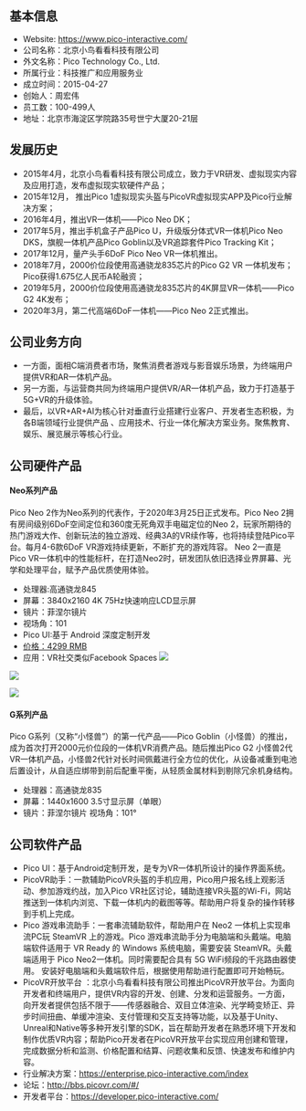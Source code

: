 ## 基本信息
* Website: https://www.pico-interactive.com/
* 公司名称：北京小鸟看看科技有限公司
* 外文名称：Pico Technology Co., Ltd.
* 所属行业：科技推广和应用服务业
* 成立时间：2015-04-27
* 创始人：周宏伟
* 员工数：100-499人
* 地址：北京市海淀区学院路35号世宁大厦20-21层

## 发展历史
* 2015年4月，北京小鸟看看科技有限公司成立，致力于VR研发、虚拟现实内容及应用打造，发布虚拟现实软硬件产品； 
* 2015年12月， 推出Pico 1虚拟现实头盔与PicoVR虚拟现实APP及Pico行业解决方案； 
* 2016年4月，推出VR一体机——Pico Neo DK； 
* 2017年5月，推出手机盒子产品Pico U，升级版分体式VR一体机Pico Neo DKS，旗舰一体机产品Pico Goblin以及VR追踪套件Pico Tracking Kit；
* 2017年12月，量产头手6DoF Pico Neo VR一体机推出。
* 2018年7月，2000价位段使用高通骁龙835芯片的Pico G2 VR 一体机发布；Pico获得1.675亿人民币A轮融资；
* 2019年5月，2000价位段使用高通骁龙835芯片的4K屏显VR一体机——Pico G2 4K发布；
* 2020年3月，第二代高端6DoF一体机——Pico Neo 2正式推出。

## 公司业务方向
* 一方面，面相C端消费者市场，聚焦消费者游戏与影音娱乐场景，为终端用户提供VR和AR一体机产品。
* 另一方面，与运营商共同为终端用户提供VR/AR一体机产品，致力于打造基于5G+VR的升级体验。
* 最后，以VR+AR+AI为核心针对垂直行业搭建行业客户、开发者生态积极，为各B端领域行业提供产品 、应用技术、行业一体化解决方案业务。聚焦教育、娱乐、展览展示等核心行业。


## 公司硬件产品


#### Neo系列产品
Pico Neo 2作为Neo系列的代表作，于2020年3月25日正式发布。Pico Neo 2拥有房间级别6DoF空间定位和360度无死角双手电磁定位的Neo 2，玩家所期待的热门游戏大作、创新玩法的独立游戏、经典3A的VR续作等，也将持续登陆Pico平台。每月4-6款6DoF VR游戏持续更新，不断扩充的游戏阵容。
Neo 2一直是Pico VR一体机中的性能标杆，在打造Neo2时，研发团队依旧选择业界屏幕、光学和处理平台，赋予产品优质使用体验。
* 处理器:高通骁龙845
* 屏幕：3840x2160 4K 75Hz快速响应LCD显示屏
* 镜片：菲涅尔镜片
* 视场角：101
* Pico UI:基于 Android 深度定制开发
* [价格：4299 RMB](https://item.jd.com/100006053491.html)
* 应用：VR社交类似Facebook Spaces
![](https://gitlab.com/picbed/bed/uploads/74414a651ee8b5870f5ffaf589090f4e/specneo.png)

![](https://gitlab.com/picbed/bed/uploads/6606d2b35ff5c3606e480273df91e023/neo21.png)

![](https://gitlab.com/picbed/bed/uploads/1be24b0c14a7af7261e78005087d92a8/neo2.png)

#### G系列产品
Pico G系列（又称“小怪兽”）的第一代产品——Pico Goblin（小怪兽）的推出，成为首次打开2000元价位段的一体机VR消费产品。随后推出Pico G2 小怪兽2代 VR一体机产品，小怪兽2代针对长时间佩戴进行全方位的优化，从设备减重到电池后置设计，从自适应绑带到前后配重平衡，从轻质金属材料到剔除冗余机身结构。

* 处理器：高通骁龙835
* 屏幕：1440x1600 3.5寸显示屏（单眼）
* 镜片：菲涅尔镜片
视场角：101°



## 公司软件产品


* Pico UI：基于Android定制开发，是专为VR一体机所设计的操作界面系统。
* PicoVR助手：一款辅助PicoVR头盔的手机应用，Pico用户报名线上观影活动、参加游戏约战，加入Pico VR社区讨论，辅助连接VR头盔的Wi-Fi，网站推送到一体机内浏览、下载一体机内的截图等等。帮助用户将复杂的操作转移到手机上完成。
* Pico 游戏串流助手：一套串流辅助软件，帮助用户在 Neo2 一体机上实现串流PC玩 SteamVR 上的游戏。Pico 游戏串流助手分为电脑端和头戴端。电脑端软件适用于 VR Ready 的 Windows 系统电脑，需要安装 SteamVR。头戴端适用于 Pico Neo2一体机。同时需要配合具有 5G WiFi频段的千兆路由器使用。 安装好电脑端和头戴端软件后，根据使用帮助进行配置即可开始畅玩。
* PicoVR开放平台 ：北京小鸟看看科技有限公司推出PicoVR开放平台。为面向开发者和终端用户，提供VR内容的开发、创建、分发和运营服务。一方面，向开发者提供包括不限于——传感器融合、双目立体渲染、光学畸变矫正、异步时间扭曲、单缓冲渲染、支付管理和交互支持等功能，以及基于Unity、Unreal和Native等多种开发引擎的SDK，旨在帮助开发者在熟悉环境下开发和制作优质VR内容；帮助Pico开发者在PicoVR开放平台实现应用创建和管理，完成数据分析和监测、价格配置和结算、问题收集和反馈、快速发布和维护内容。
* 行业解决方案：https://enterprise.pico-interactive.com/index
* 论坛：http://bbs.picovr.com/#/
* 开发者平台：https://developer.pico-interactive.com/

